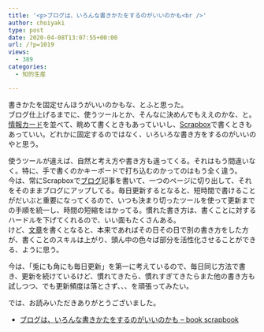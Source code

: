 ```yaml
---
title: '<p>ブログは、いろんな書きかたをするのがいいのかも<br />'
author: choiyaki
type: post
date: 2020-04-08T13:07:55+00:00
url: /?p=1019
views:
  - 389
categories:
  - 知的生産

---
```

書きかたを固定せんほうがいいのかもな、とふと思った。  
ブログ仕上げるまでに、使うツールとか、そんなに決めんでもええのかな、と。  
[情報カード][1]を並べて、眺めて書くときもあっていいし、[Scrapbox][2]で書くときもあっていい。どれかに固定するのではなく、いろいろな書き方をするのがいいのやと思う。

使うツールが違えば、自然と考え方や書き方も違ってくる。それはもう間違いなく。特に、手で書くのかキーボードで打ち込むのかってのはもう全く違う。  
今は、常にScrapboxで[ブログ][3]記事を書いて、一つのページに切り出して、それをそのままブログにアップしてる。毎日更新するとなると、短時間で書けることがだいぶと重要になってくるので、いつも決まり切ったツールを使って更新までの手順を統一し、時間の短縮をはかってる。慣れた書き方は、書くことに対するハードルを下げてくれるので、いい面もたくさんある。  
けど、[文章][4]を書くとなると、本来であればその日その日で別の書き方をした方が、書くことのスキルは上がり、頭ん中の色々ば部分を活性化させることができる、ように思う。

今は、「兎にも角にも毎日更新」を第一に考えているので、毎日同じ方法で書き、更新を続けているけど、慣れてきたら、慣れすぎてきたらまた他の書き方も試しつつ、でも更新頻度は落とさず、、、を頑張ってみたい。

では、お読みいただきありがとうございました。

  * [ブログは、いろんな書きかたをするのがいいのかも &#8211; book scrapbook][5]

 [1]: https://scrapbox.io/choiyaki-hondana/%E6%83%85%E5%A0%B1%E3%82%AB%E3%83%BC%E3%83%89
 [2]: https://scrapbox.io/choiyaki-hondana/Scrapbox
 [3]: https://scrapbox.io/choiyaki-hondana/%E3%83%96%E3%83%AD%E3%82%B0
 [4]: https://scrapbox.io/choiyaki-hondana/%E6%96%87%E7%AB%A0
 [5]: https://scrapbox.io/choiyaki-hondana/%E3%83%96%E3%83%AD%E3%82%B0%E3%81%AF%E3%80%81%E3%81%84%E3%82%8D%E3%82%93%E3%81%AA%E6%9B%B8%E3%81%8D%E3%81%8B%E3%81%9F%E3%82%92%E3%81%99%E3%82%8B%E3%81%AE%E3%81%8C%E3%81%84%E3%81%84%E3%81%AE%E3%81%8B%E3%82%82